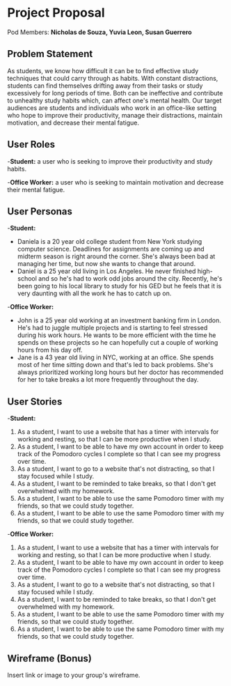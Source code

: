 # Project Proposal

Pod Members: **Nicholas de Souza, Yuvia Leon, Susan Guerrero**

## Problem Statement

As students, we know how difficult it can be to find effective study techniques that could carry through as habits. With constant distractions, students can find themselves drifting away from their tasks or study excessively for long periods of time. Both can be ineffective and contribute to unhealthy study habits which, can affect one's mental health. Our target audiences are students and individuals who work in an office-like setting who hope to improve their productivity, manage their distractions, maintain motivation, and decrease their mental fatigue.

## User Roles

-**Student:** a user who is seeking to improve their productivity and study habits.

-**Office Worker:** a user who is seeking to maintain motivation and decrease their mental fatigue.

## User Personas

-**Student:** 
  - Daniela is a 20 year old college student from New York studying computer science. Deadlines for assignments are coming up and midterm season is right around the corner. She's always been bad at managing her time, but now she wants to change that around.
  - Daniel is a 25 year old living in Los Angeles. He never finished high-school and so he's had to work odd jobs around the city. Recently, he's been going to his local library to study for his GED but he feels that it is very daunting with all the work he has to catch up on. 
  
-**Office Worker:** 
  - John is a 25 year old working at an investment banking firm in London. He's had to juggle multiple projects and is starting to feel stressed during his work hours. He wants to be more efficient with the time he spends on these projects so he can hopefully cut a couple of working hours from his day off.
  - Jane is a 43 year old living in NYC, working at an office. She spends most of her time sitting down and that's led to back problems. She's always prioritized working long hours but her doctor has recommended for her to take breaks a lot more frequently throughout the day. 

## User Stories

-**Student:** 

1. As a student, I want to use a website that has a timer with intervals for working and resting, so that I can be more productive when I study. 
2. As a student, I want to be able to have my own account in order to keep track of the Pomodoro cycles I complete so that I can see my progress over time. 
3. As a student, I want to go to a website that's not distracting, so that I stay focused while I study.
4. As a student, I want to be reminded to take breaks, so that I don't get overwhelmed with my homework. 
5. As a student, I want to be able to use the same Pomodoro timer with my friends, so that we could study together.
6. As a student, I want to be able to use the same Pomodoro timer with my friends, so that we could study together.

-**Office Worker:** 

1. As a student, I want to use a website that has a timer with intervals for working and resting, so that I can be more productive when I study. 
2. As a student, I want to be able to have my own account in order to keep track of the Pomodoro cycles I complete so that I can see my progress over time. 
3. As a student, I want to go to a website that's not distracting, so that I stay focused while I study.
4. As a student, I want to be reminded to take breaks, so that I don't get overwhelmed with my homework. 
5. As a student, I want to be able to use the same Pomodoro timer with my friends, so that we could study together.
6. As a student, I want to be able to use the same Pomodoro timer with my friends, so that we could study together.


## Wireframe (Bonus)

Insert link or image to your group's wireframe. 
